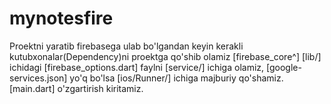 # mynotesfire

Proektni yaratib firebasega ulab bo'lgandan keyin kerakli kutubxonalar(Dependency)ni proektga qo'shib olamiz [firebase_core^] [lib/] ichidagi [firebase_options.dart] faylni [service/] ichiga olamiz, [google-services.json] yo'q bo'lsa [ios/Runner/] ichiga majburiy qo'shamiz. [main.dart] o'zgartirish kiritamiz. 
